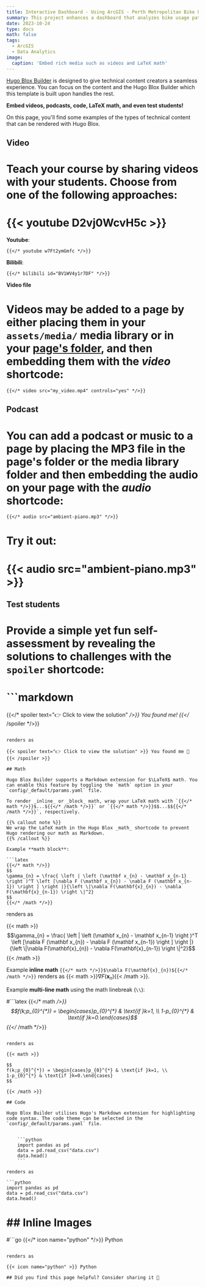```yaml
---
title: Interactive Dashboard - Using ArcGIS - Perth Metropolitan Bike Usage Dashboard
summary: This project enhances a dashboard that analyzes bike usage patterns in Perth’s CBD to support transport planning and mode sharing. It identifies high-traffic areas, peak usage times, and infrastructure gaps, using speed data and visual insights. The initiative also encourages community engagement and promotes a stronger bike-riding culture.
date: 2023-10-24
type: docs
math: false
tags:
  - ArcGIS
  - Data Analytics
image:
  caption: 'Embed rich media such as videos and LaTeX math'
---
```


[Hugo Blox Builder](https://hugoblox.com) is designed to give technical content creators a seamless experience. You can focus on the content and the Hugo Blox Builder which this template is built upon handles the rest.

**Embed videos, podcasts, code, LaTeX math, and even test students!**

On this page, you'll find some examples of the types of technical content that can be rendered with Hugo Blox.

## Video

# Teach your course by sharing videos with your students. Choose from one of the following approaches:

# {{< youtube D2vj0WcvH5c >}}

**Youtube**:

    {{</* youtube w7Ft2ymGmfc */>}}

**Bilibili**:

    {{</* bilibili id="BV1WV4y1r7DF" */>}}

**Video file**

# Videos may be added to a page by either placing them in your `assets/media/` media library or in your [page's folder](https://gohugo.io/content-management/page-bundles/), and then embedding them with the _video_ shortcode:

    {{</* video src="my_video.mp4" controls="yes" */>}}

## Podcast

# You can add a podcast or music to a page by placing the MP3 file in the page's folder or the media library folder and then embedding the audio on your page with the _audio_ shortcode:

    {{</* audio src="ambient-piano.mp3" */>}}

# Try it out:

# {{< audio src="ambient-piano.mp3" >}}

## Test students

# Provide a simple yet fun self-assessment by revealing the solutions to challenges with the `spoiler` shortcode:

# ```markdown
{{</* spoiler text="👉 Click to view the solution" */>}}
You found me!
{{</* /spoiler */>}}
```

renders as

{{< spoiler text="👉 Click to view the solution" >}} You found me 🎉 {{< /spoiler >}}

## Math

Hugo Blox Builder supports a Markdown extension for $\LaTeX$ math. You can enable this feature by toggling the `math` option in your `config/_default/params.yaml` file.

To render _inline_ or _block_ math, wrap your LaTeX math with `{{</* math */>}}$...${{</* /math */>}}` or `{{</* math */>}}$$...$${{</* /math */>}}`, respectively.

{{% callout note %}}
We wrap the LaTeX math in the Hugo Blox _math_ shortcode to prevent Hugo rendering our math as Markdown.
{{% /callout %}}

Example **math block**:

```latex
{{</* math */>}}
$$
\gamma_{n} = \frac{ \left | \left (\mathbf x_{n} - \mathbf x_{n-1} \right )^T \left [\nabla F (\mathbf x_{n}) - \nabla F (\mathbf x_{n-1}) \right ] \right |}{\left \|\nabla F(\mathbf{x}_{n}) - \nabla F(\mathbf{x}_{n-1}) \right \|^2}
$$
{{</* /math */>}}
```

renders as

{{< math >}}
$$\gamma_{n} = \frac{ \left | \left (\mathbf x_{n} - \mathbf x_{n-1} \right )^T \left [\nabla F (\mathbf x_{n}) - \nabla F (\mathbf x_{n-1}) \right ] \right |}{\left \|\nabla F(\mathbf{x}_{n}) - \nabla F(\mathbf{x}_{n-1}) \right \|^2}$$
{{< /math >}}

Example **inline math** `{{</* math */>}}$\nabla F(\mathbf{x}_{n})${{</* /math */>}}` renders as {{< math >}}$\nabla F(\mathbf{x}_{n})${{< /math >}}.

Example **multi-line math** using the math linebreak (`\\`):

#```latex
{{</* math */>}}
$$f(k;p_{0}^{*}) = \begin{cases}p_{0}^{*} & \text{if }k=1, \\
1-p_{0}^{*} & \text{if }k=0.\end{cases}$$
{{</* /math */>}}
```

renders as

{{< math >}}

$$
f(k;p_{0}^{*}) = \begin{cases}p_{0}^{*} & \text{if }k=1, \\
1-p_{0}^{*} & \text{if }k=0.\end{cases}
$$

{{< /math >}}

## Code

Hugo Blox Builder utilises Hugo's Markdown extension for highlighting code syntax. The code theme can be selected in the `config/_default/params.yaml` file.


    ```python
    import pandas as pd
    data = pd.read_csv("data.csv")
    data.head()
    ```

renders as

```python
import pandas as pd
data = pd.read_csv("data.csv")
data.head()
```

# ## Inline Images

#```go
{{</* icon name="python" */>}} Python
```

renders as

{{< icon name="python" >}} Python

## Did you find this page helpful? Consider sharing it 🙌
